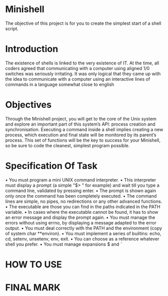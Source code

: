 # Minishell
The objective of this project is for you to create the simplest start of a shell
script.

# Introduction
The existence of shells is linked to the very existence of IT. At the time, all coders agreed
that communicating with a computer using aligned 1/0 switches was seriously
irritating. It was only logical that they came up with the idea to communicate with
a computer using an interactive lines of commands in a language somewhat close
to english

# Objectives
Through the Minishell project, you will get to the core of the Unix system and explore
an important part of this system’s API: process creation and synchronisation. Executing
a command inside a shell implies creating a new process, which execution and final state
will be monitored by its parent’s process. This set of functions will be the key to success
for your Minishell, so be sure to code the cleanest, simplest program possible.

# Specification Of Task
• You must program a mini UNIX command interpreter.
• This interpreter must display a prompt (a simple "$> " for example) and wait till you type a command line, validated by pressing enter.
• The prompt is shown again only once the command has been completely executed.
• The command lines are simple, no pipes, no redirections or any other advanced functions.
• The executable are those you can find in the paths indicated in the PATH variable.
• In cases where the executable cannot be found, it has to show an error message and display the prompt again.
• You must manage the errors without using errno, by displaying a message adapted to the error output.
• You must deal correctly with the PATH and the environment (copy of system char **environ).
• You must implement a series of builtins: echo, cd, setenv, unsetenv, env, exit.
• You can choose as a reference whatever shell you prefer.
• You must manage expansions $ and ˜

# HOW TO USE

# FINAL MARK